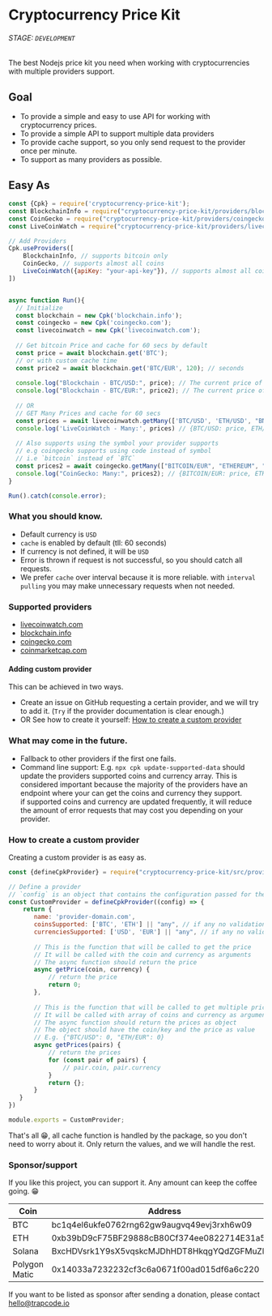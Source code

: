 # Cryptocurrency Price Kit 
###### STAGE: `DEVELOPMENT`
The best Nodejs price kit you need when working with cryptocurrencies with multiple providers support.

## Goal
 - To provide a simple and easy to use API for working with cryptocurrency prices.
 - To provide a simple API to support multiple data providers
 - To provide cache support, so you only send request to the provider once per minute.
 - To support as many providers as possible.


## Easy As

```js
const {Cpk} = require('cryptocurrency-price-kit');
const BlockchainInfo = require("cryptocurrency-price-kit/providers/blockchain.info");
const CoinGecko = require("cryptocurrency-price-kit/providers/coingecko.com");
const LiveCoinWatch = require("cryptocurrency-price-kit/providers/livecoinwatch.com");

// Add Providers
Cpk.useProviders([
    BlockchainInfo, // supports bitcoin only
    CoinGecko, // supports almost all coins
    LiveCoinWatch({apiKey: "your-api-key"}), // supports almost all coins
])


async function Run(){
  // Initialize
  const blockchain = new Cpk('blockchain.info');
  const coingecko = new Cpk('coingecko.com');
  const livecoinwatch = new Cpk('livecoinwatch.com');
  
  // Get bitcoin Price and cache for 60 secs by default
  const price = await blockchain.get('BTC');
  // or with custom cache time
  const price2 = await blockchain.get('BTC/EUR', 120); // seconds
  
  console.log("Blockchain - BTC/USD:", price); // The current price of bitcoin in USD
  console.log("Blockchain - BTC/EUR:", price2); // The current price of bitcoin in USD
  
  // OR
  // GET Many Prices and cache for 60 secs
  const prices = await livecoinwatch.getMany(['BTC/USD', 'ETH/USD', "BNB/USD"], 60);
  console.log('LiveCoinWatch - Many:', prices) // {BTC/USD: price, ETH/USD: price, BNB/USD: price}
  
  // Also supports using the symbol your provider supports
  // e.g coingecko supports using code instead of symbol
  // i.e `bitcoin` instead of `BTC`
  const prices2 = await coingecko.getMany(["BITCOIN/EUR", "ETHEREUM", "KADENA"], 60);
  console.log("CoinGecko: Many:", prices2); // {BITCOIN/EUR: price, ETHEREUM/USD: price, KADENA/USD: price}
}

Run().catch(console.error);

```

### What you should know.
- Default currency is `USD`
- `cache` is enabled by default (tll: 60 seconds)
- If currency is not defined, it will be `USD`
- Error is thrown if request is not successful, so you should catch all requests.
- We prefer `cache` over interval because it is more reliable. with `interval pulling` you may make unnecessary requests when not needed.

### Supported providers

- [livecoinwatch.com](https://livecoinwatch.com)
- [blockchain.info](https://blockchain.info)
- [coingecko.com](https://coingecko.com)
- [coinmarketcap.com](https://coinmarketcap.com)

#### Adding custom provider
This can be achieved in two ways.

- Create an issue on GitHub requesting a certain provider, and we will try to add it. (`Try` if the provider documentation is clear enough.)
- OR See how to create it yourself: [How to create a custom provider](#how-to-create-a-custom-provider)

### What may come in the future.
- Fallback to other providers if the first one fails.
- Command line support: E.g. `npx cpk update-supported-data` should update the providers supported coins and currency array. 
      This is considered important because the majority of the providers have an endpoint where your can get the coins and currency they support.
      <br> if supported coins and currency are updated frequently, it will reduce the amount of error requests that may cost you depending on your provider.



### How to create a custom provider
Creating a custom provider is as easy as.

```js
const {defineCpkProvider} = require("cryptocurrency-price-kit/src/provider");

// Define a provider
// `config` is an object that contains the configuration passed for the provider.
const CustomProvider = defineCpkProvider((config) => {
    return {
       name: 'provider-domain.com',
       coinsSupported: ['BTC', 'ETH'] || "any", // if any no validation is done
       currenciesSupported: ['USD', 'EUR'] || "any", // if any no validation is done
       
       // This is the function that will be called to get the price
       // It will be called with the coin and currency as arguments
       // The async function should return the price
       async getPrice(coin, currency) {
           // return the price
           return 0;
       },
       
       // This is the function that will be called to get multiple prices
       // It will be called with array of coins and currency as arguments
       // The async function should return the prices as object
       // The object should have the coin/key and the price as value
       // E.g. {"BTC/USD": 0, "ETH/EUR": 0}
       async getPrices(pairs) {
           // return the prices
           for (const pair of pairs) {
               // pair.coin, pair.currency
           }
           return {};
       }
   }
})

module.exports = CustomProvider;
```
That's all 😁, all cache function is handled by the package, so you don't need to worry about it.
Only return the values, and we will handle the rest.


### Sponsor/support
If you like this project, you can support it. Any amount can keep the coffee going. 😁

| Coin          | Address                                      |
|---------------|----------------------------------------------|
| BTC           | bc1q4el6ukfe0762rng62gw9augvq49evj3rxh6w09   |
| ETH           | 0xb39bD9cF75BF29888cB80Cf374ee0822714E31a5   |
| Solana        | BxcHDVsrk1Y9sX5vqskcMJDhHDT8HkqgYQdZGFMuZKPd |
| Polygon Matic | 0x14033a7232232cf3c6a0671f00ad015df6a6c220   |

If you want to be listed as sponsor after sending a donation, please contact [hello@trapcode.io](mailto:hello@trapcode.io)
